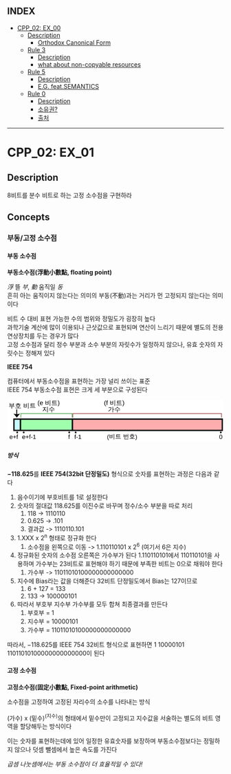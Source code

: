 ## INDEX  

- [CPP\_02: EX\_00](#cpp_02-ex_00)
	- [Description](#description)
		- [Orthodox Canonical Form](#orthodox-canonical-form)
	- [Rule 3](#rule-3)
		- [Description](#description-1)
		- [what about non-copyable resources](#what-about-non-copyable-resources)
	- [Rule 5](#rule-5)
		- [Description](#description-2)
		- [E.G. feat.SEMANTICS](#eg-featsemantics)
	- [Rule 0](#rule-0)
		- [Description](#description-3)
		- [소유권?](#소유권)
		- [출처](#출처)

---

# CPP_02: EX_01

## Description

8비트를 분수 비트로 하는 고정 소수점을 구현하라   

## Concepts

### 부동/고정 소수점

#### 부동 소수점

**부동소수점(浮動小數點, floating point)**   

*浮* 뜰 *부*, *動* 움직일 *동*    
흔히 아는 움직이지 않는다는 의미의 부동(不動)과는 거리가 먼 고정되지 않는다는 의미이다   


비트 수 대비 표현 가능한 수의 범위와 정밀도가 굉장히 높다   
과학기술 계산에 많이 이용되나 근삿값으로 표현되며 연산이 느리기 때문에 별도의 전용 연상장치를 두는 경우가 많다   
고정 소수점과 달리 정수 부분과 소수 부분의 자릿수가 일정하지 않으나, 유효 숫자의 자릿수는 정해져 있다   

**IEEE 754**

컴퓨터에서 부동소수점을 표현하는 가장 널리 쓰이는 표준     
IEEE 754 부동소수점 표현은 크게 세 부분으로 구성된다   

![IEEE-754](../../../images/IEEE-754.png)   

##### 방식

**−118.625**를 **IEEE 754(32bit 단정밀도)** 형식으로 숫자를 표현하는 과정은 다음과 같다     

1. 음수이기에 부호비트를 1로 설정한다    
2. 숫자의 절대값 118.625를 이진수로 바꾸며 정수/소수 부분을 따로 처리     
   1. 118 -> 1110110     
   2. 0.625 -> .101     
   3. 결과값 -> 1110110.101
3. 1.XXX x 2<sup>n</sup> 형태로 정규화 한다       
   1. 소수점을 왼쪽으로 이동 -> 1.110110101 x 2<sup>6</sup> (여기서 6은 지수)   
4. 정규화된 숫자의 소수점 오른쪽은 가수부가 된다    1.110110101에서 110110101을 사용하며 가수부는 23비트로 표현해야 하기 때문에 부족한 비트는 0으로 채워야 한다
   1. 가수부 -> 11011010100000000000000   
5. 지수에 Bias라는 값을 더해준다 32비트 단정밀도에서 Bias는 127이므로   
   1. 6 + 127 = 133   
   2. 133 -> 100000101   
6. 따라서 부호부 지수부 가수부를 모두 합쳐 최종결과를 만든다    
   1. 부호부 = 1   
   2. 지수부 = 10000101   
   3. 가수부 = 11011010100000000000000   

따라서, −118.625를 IEEE 754 32비트 형식으로 표현하면 1 10000101 11011010100000000000000이 된다   


#### 고정 소수점

**고정소수점(固定小數點, Fixed-point arithmetic)**   

소수점을 고정하여 고정된 자리수의 소수를 나타내는 방식   

(가수) x (밑수)<sup>(지수)</sup>의 형태에서 밑수만이 고정되고 지수값을 서술하는 별도의 비트 영역을 할당해두는 방식이다   

이는 숫자를 표현하는데에 있어 일정한 유효숫자를 보장하며 부동소수점보다는 정밀하지 않으나 덧셈 뺄셈에서 높은 속도를 가진다   

*곱셈 나눗셈에서는 부동 소수점이 더 효율적일 수 있다!*

